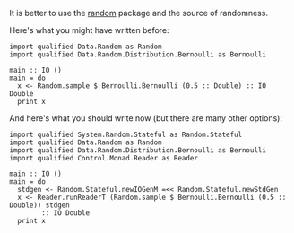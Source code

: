 It is better to use the
[random](https://hackage.haskell.org/package/random "well maintained")
package and the source of randomness.

Here's what you might have written before:

```
import qualified Data.Random as Random
import qualified Data.Random.Distribution.Bernoulli as Bernoulli

main :: IO ()
main = do
  x <- Random.sample $ Bernoulli.Bernoulli (0.5 :: Double) :: IO Double
  print x
```

And here's what you should write now (but there are many other options):

```
import qualified System.Random.Stateful as Random.Stateful
import qualified Data.Random as Random
import qualified Data.Random.Distribution.Bernoulli as Bernoulli
import qualified Control.Monad.Reader as Reader

main :: IO ()
main = do
  stdgen <- Random.Stateful.newIOGenM =<< Random.Stateful.newStdGen
  x <- Reader.runReaderT (Random.sample $ Bernoulli.Bernoulli (0.5 :: Double)) stdgen
        :: IO Double
  print x
```
